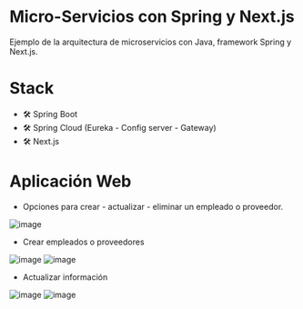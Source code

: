 # Micro-Servicios con Spring y Next.js
Ejemplo de la arquitectura de microservicios con Java, framework Spring y Next.js.

# Stack

- 🛠️ Spring Boot
- 🛠️ Spring Cloud (Eureka - Config server - Gateway)
- 🛠️ Next.js

# Aplicación Web

- Opciones para crear - actualizar - eliminar un empleado o proveedor.
  
![image](https://github.com/aguilarelkin/microservices_spring_boot/assets/46634666/8c0092cf-a32a-49e0-b307-1b80036bd815)

- Crear empleados o proveedores
  
![image](https://github.com/aguilarelkin/microservices_spring_boot/assets/46634666/ea73f8d3-74d5-4ec7-bf3f-a1d0b4de0e9b)
![image](https://github.com/aguilarelkin/microservices_spring_boot/assets/46634666/6d50996b-7161-4b34-8ac3-a7ec21113b77)

- Actualizar información
  
![image](https://github.com/aguilarelkin/microservices_spring_boot/assets/46634666/63f13b55-55fa-4582-99c3-202fa45fd7ba)
![image](https://github.com/aguilarelkin/microservices_spring_boot/assets/46634666/a443f36a-69ae-40a5-9b90-7468b77e47c2)





